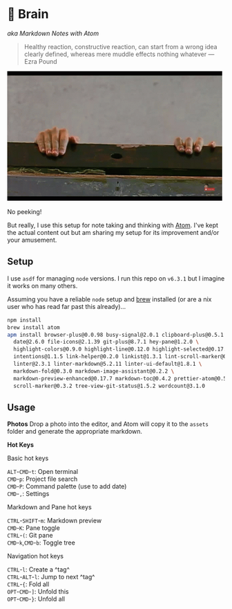 # 🧠 Brain

*aka Markdown Notes with Atom*

> Healthy reaction, constructive reaction, can start from a wrong idea clearly defined, whereas mere muddle effects nothing whatever
>—Ezra Pound

![Beanie](assets/README-e75486d8.gif)

No peeking!

But really, I use this setup for note taking and thinking with [Atom](https://atom.io/).
I've kept the actual content out but am sharing my setup for its
improvement and/or your amusement.

## Setup

I use `asdf` for managing `node` versions.  I run this repo on `v6.3.1` but
I imagine it works on many others.

Assuming you have a reliable `node` setup and [brew](https://brew.sh/) installed (or are a nix user who has read far past this already)...

```bash
npm install
brew install atom
apm install browser-plus@0.0.98 busy-signal@2.0.1 clipboard-plus@0.5.1 \
  date@2.6.0 file-icons@2.1.39 git-plus@8.7.1 hey-pane@1.2.0 \
  highlight-colors@0.9.0 highlight-line@0.12.0 highlight-selected@0.17.0 \
  intentions@1.1.5 link-helper@0.2.0 linkist@1.3.1 lint-scroll-marker@0.3.0 \
  linter@2.3.1 linter-markdown@5.2.11 linter-ui-default@1.8.1 \
  markdown-fold@0.3.0 markdown-image-assistant@0.2.2 \
  markdown-preview-enhanced@0.17.7 markdown-toc@0.4.2 prettier-atom@0.58.2 \
  scroll-marker@0.3.2 tree-view-git-status@1.5.2 wordcount@3.1.0
```

## Usage

**Photos**
Drop a photo into the editor, and Atom will copy it to the `assets` folder and
generate the appropriate markdown.

**Hot Keys**

Basic hot keys

`ALT`-`CMD`-`t`: Open terminal  
`CMD`-`p`: Project file search  
`CMD`-`P`: Command palette (use to add date)  
`CMD`-`,`: Settings

Markdown and Pane hot keys

`CTRL`-`SHIFT`-`m`: Markdown preview  
`CMD`-`K`: Pane toggle  
`CTRL`-`(`: Git pane  
`CMD`-`k`,`CMD`-`b`: Toggle tree

Navigation hot keys

`CTRL`-`l`: Create a ^tag^  
`CTRL`-`ALT`-`l`: Jump to next ^tag^  
`CTRL`-`{`: Fold all  
`OPT`-`CMD`-`]`: Unfold this  
`OPT`-`CMD`-`}`: Unfold all
